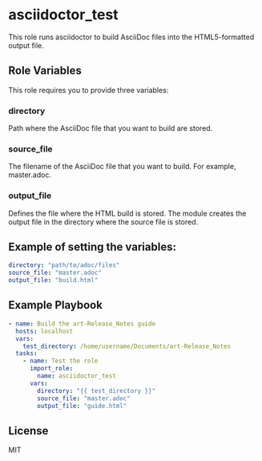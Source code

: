 # asciidoctor_test

This role runs asciidoctor to build AsciiDoc files into the HTML5-formatted output file.

## Role Variables

This role requires you to provide three variables:

### directory
Path where the AsciiDoc file that you want to build are stored.

### source_file
The filename of the AsciiDoc file that you want to build. For example, master.adoc.

### output_file
Defines the file where the HTML build is stored.
The module creates the output file in the directory where the source file is stored.

## Example of setting the variables:

```yaml
directory: "path/to/adoc/files"
source_file: "master.adoc"
output_file: "build.html"
```

## Example Playbook

```yaml
- name: Build the art-Release_Notes guide
  hosts: localhost
  vars:
    test_directory: /home/username/Documents/art-Release_Notes
  tasks:
    - name: Test the role
      import_role:
        name: asciidoctor_test
      vars:
        directory: "{{ test_directory }}"
        source_file: "master.adoc"
        output_file: "guide.html"
```

## License

MIT
